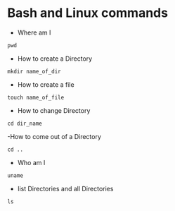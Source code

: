 # Bash and Linux commands

- Where am I
```
pwd
```

- How to create a Directory
```
mkdir name_of_dir
```

- How to create a file
```
touch name_of_file
```

- How to change Directory
```
cd dir_name
```

-How to come out of a Directory
```
cd ..
```

- Who am I
```
uname
```

- list Directories and all Directories
```
ls
```
